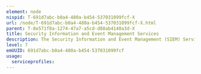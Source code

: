 ```yaml
---
element: node
nispid: T-691d7abc-b0a4-480a-b454-537031099fcf-X
url: /node/T-691d7abc-b0a4-480a-b454-537031099fcf-X.html
parent: T-8e571f8a-1274-47a7-a5cd-d88ab4148a3d-X
title: Security Information and Event Management Services
description: The Security Information and Event Management (SIEM) Services combines support of security information management and security event management to provide real-time analysis of security alerts generated by service assets (e.g. user applications, IT Services and communications equipment), to identify security threats, detect and prevent breaches, and provide forensic analysis. SIEM Services also support logging and analysis of security data and generation of reports for compliance purposes. The likely sources of logs that SIEM Services ingest include  * Intrusion detection systems/intrusion prevention systems (IDS/IPS) * Data Loss Prevention (DLP) systems * Anti-virus and other endpoint security software * Firewalls * Unified Threat Management (UTM) systems * VPN concentrators * Web filters * Honeypot or deception systems * Routers and switches * Domain controllers * Wireless access points * Application servers, intranet application and databases The SIEM Services also provide functionality to periodically and systematically review the application of CIS security during operations by collecting information related to policy compliance and risk management in order to gather evidence of undesirable behaviors and effects. With this the services support the presentation of findings to the appropriate authorities for the purpose of accountability.
level: 7
emUUID: 691d7abc-b0a4-480a-b454-537031099fcf
usage:
  serviceprofiles:
---
```

